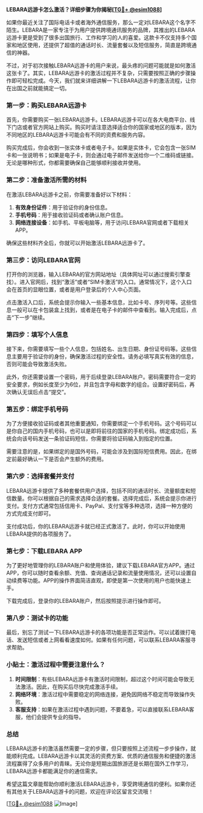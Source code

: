 **LEBARA远游卡怎么激活？详细步骤为你揭秘[[TG💪+ @esim1088](https://t.me/s/esim1088)]**

如果你最近关注了国际电话卡或者海外通信服务，那么一定对LEBARA这个名字不陌生。LEBARA是一家专注于为用户提供跨境通讯服务的品牌，其推出的LEBARA远游卡更是受到了很多出国旅行、工作和学习的人的喜爱。这款卡不仅支持多个国家和地区使用，还提供了超值的通话时长、流量套餐以及短信服务，简直是跨境通信的神器。

不过，对于初次接触LEBARA远游卡的用户来说，最头疼的问题可能就是如何激活这张卡了。其实，LEBARA远游卡的激活过程并不复杂，只需要按照正确的步骤操作即可轻松完成。今天，我们就来详细讲解一下LEBARA远游卡的激活流程，让你在出国之前就能搞定一切。

### **第一步：购买LEBARA远游卡**
首先，你需要购买一张LEBARA远游卡。LEBARA远游卡可以在各大电商平台、线下门店或者官方网站上购买。购买时请注意选择适合你的国家或地区的版本，因为不同地区的LEBARA远游卡可能会有不同的资费和服务内容。

购买完成后，你会收到一张实体卡或者电子卡。如果是实体卡，它会包含一张SIM卡和一张说明书；如果是电子卡，则会通过电子邮件发送给你一个二维码或链接。无论是哪种形式，你都需要确保自己能够顺利接收并使用。

### **第二步：准备激活所需的材料**
在激活LEBARA远游卡之前，你需要准备好以下材料：
1. **有效身份证件**：用于验证你的身份信息。
2. **手机号码**：用于接收验证码或者确认账户信息。
3. **网络连接设备**：如手机、平板电脑等，用于访问LEBARA官网或者下载相关APP。

确保这些材料齐全后，你就可以开始激活LEBARA远游卡了。

### **第三步：访问LEBARA官网**
打开你的浏览器，输入LEBARA的官方网站地址（具体网址可以通过搜索引擎查找）。进入官网后，找到“激活”或者“SIM卡激活”的入口。通常情况下，这个入口会在首页的显眼位置，或者是用户登录后的个人中心页面。

点击激活入口后，系统会提示你输入一些基本信息，比如卡号、序列号等。这些信息一般可以在卡包装盒上找到，或者是在电子卡的邮件中查看到。输入完成后，点击“下一步”继续。

### **第四步：填写个人信息**
接下来，你需要填写一些个人信息，包括姓名、出生日期、身份证号码等。这些信息主要用于验证你的身份，确保激活过程的安全性。请务必填写真实有效的信息，否则可能会导致激活失败。

此外，你还需要设置一个密码，用于后续登录LEBARA账户。密码需要符合一定的安全要求，例如长度至少为6位，并且包含字母和数字的组合。设置好密码后，再次确认无误后点击“提交”。

### **第五步：绑定手机号码**
为了方便接收验证码或者其他重要通知，你需要绑定一个手机号码。这个号码可以是你自己的国内手机号码，也可以是即将前往的国家的手机号码。绑定成功后，系统会向该号码发送一条验证码短信，你需要将验证码输入到指定的位置。

需要注意的是，如果绑定的是国外号码，可能会涉及到国际短信费用。因此，在绑定前最好确认一下是否会产生额外的费用。

### **第六步：选择套餐并支付**
LEBARA远游卡提供了多种套餐供用户选择，包括不同的通话时长、流量额度和短信数量。你可以根据自己的需求选择合适的套餐。选择完成后，系统会提示你进行支付。支付方式通常包括信用卡、PayPal、支付宝等多种选项，选择一种方便的方式完成支付即可。

支付成功后，你的LEBARA远游卡就已经正式激活了。此时，你可以开始使用LEBARA提供的各项服务了。

### **第七步：下载LEBARA APP**
为了更好地管理你的LEBARA账户和使用体验，建议下载LEBARA官方APP。通过APP，你可以随时查看余额、充值、查询通话记录和流量使用情况，还可以设置自动续费等功能。APP的操作界面简洁直观，即使是第一次使用的用户也能快速上手。

下载完成后，登录你的LEBARA账户，然后按照提示进行操作即可。

### **第八步：测试卡的功能**
最后，别忘了测试一下LEBARA远游卡的各项功能是否正常运作。可以试着拨打电话、发送短信或者上网看看速度如何。如果有任何问题，可以联系LEBARA客服寻求帮助。

### **小贴士：激活过程中需要注意什么？**
1. **时间限制**：有些LEBARA远游卡有激活时间限制，超过这个时间可能会导致无法激活。因此，在购买后尽快完成激活手续。
2. **网络环境**：激活过程中需要稳定的网络连接，避免因网络不稳定而导致操作失败。
3. **客服支持**：如果在激活过程中遇到问题，不要着急，可以直接联系LEBARA客服，他们会提供专业的指导。

### **总结**
LEBARA远游卡的激活虽然需要一定的步骤，但只要按照上述流程一步步操作，就能顺利完成。LEBARA远游卡以其灵活的资费方案、优质的通信服务和便捷的激活流程赢得了众多用户的青睐。无论你是短期出国旅游还是长期在国外工作学习，LEBARA远游卡都能满足你的通信需求。

希望这篇文章能帮助你顺利激活LEBARA远游卡，享受跨境通信的便利。如果你还有其他关于LEBARA远游卡的问题，欢迎在评论区留言交流哦！

[[TG💪+ @esim1088](https://t.me/s/esim1088) ![Image](https://i.postimg.cc/4NQfJmqS/Snipaste-2025-05-13-00-14-12.png)]